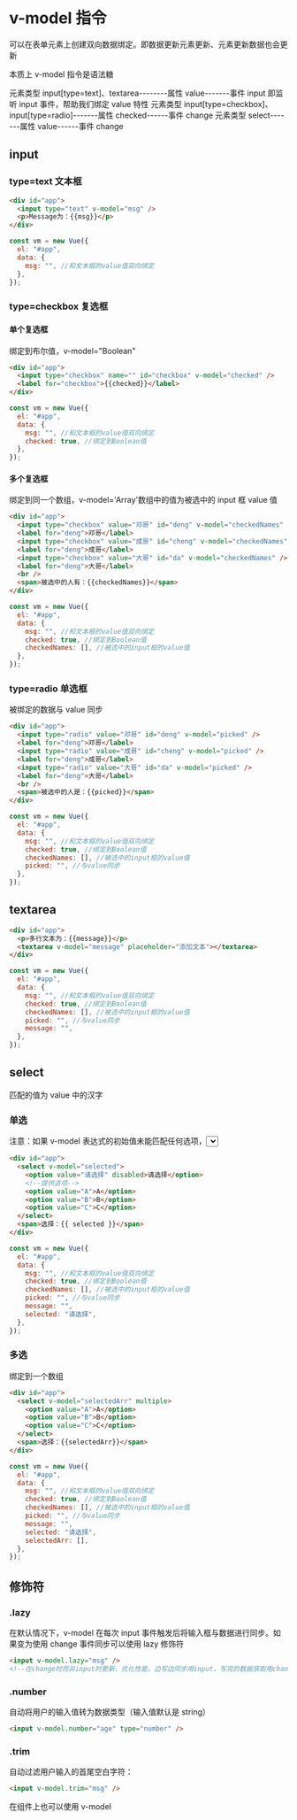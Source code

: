 # v-model 指令

可以在表单元素上创建双向数据绑定。即数据更新元素更新、元素更新数据也会更新

本质上 v-model 指令是语法糖

元素类型 input[type=text]、textarea--------属性 value-------事件 input
即监听 input 事件，帮助我们绑定 value 特性
元素类型 input[type=checkbox]、input[type=radio]-------属性 checked------事件 change
元素类型 select-------属性 value------事件 change

## input

### type=text 文本框

```html
<div id="app">
  <input type="text" v-model="msg" />
  <p>Message为：{{msg}}</p>
</div>
```

```js
const vm = new Vue({
  el: "#app",
  data: {
    msg: "", //和文本框的value值双向绑定
  },
});
```

### type=checkbox 复选框

#### 单个复选框

绑定到布尔值，v-model="Boolean"

```html
<div id="app">
  <input type="checkbox" name="" id="checkbox" v-model="checked" />
  <label for="checkbox">{{checked}}</label>
</div>
```

```js
const vm = new Vue({
  el: "#app",
  data: {
    msg: "", //和文本框的value值双向绑定
    checked: true, //绑定到Boolean值
  },
});
```

#### 多个复选框

绑定到同一个数组，v-model='Array'数组中的值为被选中的 input 框 value 值

```html
<div id="app">
  <input type="checkbox" value="邓哥" id="deng" v-model="checkedNames" />
  <label for="deng">邓哥</label>
  <input type="checkbox" value="成哥" id="cheng" v-model="checkedNames" />
  <label for="deng">成哥</label>
  <input type="checkbox" value="大哥" id="da" v-model="checkedNames" />
  <label for="deng">大哥</label>
  <br />
  <span>被选中的人有：{{checkedNames}}</span>
</div>
```

```js
const vm = new Vue({
  el: "#app",
  data: {
    msg: "", //和文本框的value值双向绑定
    checked: true, //绑定到Boolean值
    checkedNames: [], //被选中的input框的value值
  },
});
```

### type=radio 单选框

被绑定的数据与 value 同步

```html
<div id="app">
  <input type="radio" value="邓哥" id="deng" v-model="picked" />
  <label for="deng">邓哥</label>
  <input type="radio" value="成哥" id="cheng" v-model="picked" />
  <label for="deng">成哥</label>
  <input type="radio" value="大哥" id="da" v-model="picked" />
  <label for="deng">大哥</label>
  <br />
  <span>被选中的人是：{{picked}}</span>
</div>
```

```js
const vm = new Vue({
  el: "#app",
  data: {
    msg: "", //和文本框的value值双向绑定
    checked: true, //绑定到Boolean值
    checkedNames: [], //被选中的input框的value值
    picked: "", //与value同步
  },
});
```

## textarea

```html
<div id="app">
  <p>多行文本为：{{message}}</p>
  <textarea v-model="message" placeholder="添加文本"></textarea>
</div>
```

```js
const vm = new Vue({
  el: "#app",
  data: {
    msg: "", //和文本框的value值双向绑定
    checked: true, //绑定到Boolean值
    checkedNames: [], //被选中的input框的value值
    picked: "", //与value同步
    message: "",
  },
});
```

## select

匹配的值为 value 中的汉字

### 单选

注意：如果 v-model 表达式的初始值未能匹配任何选项，<select> 元素将被渲染为“未选中”状态。在 iOS 中，这会使用户无法选择第一个选项。因为这样的情况下，iOS 不会触发 change 事件。因此，可以提供一个值为空的禁用选项：

```html
<div id="app">
  <select v-model="selected">
    <option value="请选择" disabled>请选择</option>
    <!--提供该项-->
    <option value="A">A</option>
    <option value="B">B</option>
    <option value="C">C</option>
  </select>
  <span>选择：{{ selected }}</span>
</div>
```

```js
const vm = new Vue({
  el: "#app",
  data: {
    msg: "", //和文本框的value值双向绑定
    checked: true, //绑定到Boolean值
    checkedNames: [], //被选中的input框的value值
    picked: "", //与value同步
    message: "",
    selected: "请选择",
  },
});
```

### 多选

绑定到一个数组

```html
<div id="app">
  <select v-model="selectedArr" multiple>
    <option value="A">A</option>
    <option value="B">B</option>
    <option value="C">C</option>
  </select>
  <span>选择：{{selectedArr}}</span>
</div>
```

```js
const vm = new Vue({
  el: "#app",
  data: {
    msg: "", //和文本框的value值双向绑定
    checked: true, //绑定到Boolean值
    checkedNames: [], //被选中的input框的value值
    picked: "", //与value同步
    message: "",
    selected: "请选择",
    selectedArr: [],
  },
});
```

## 修饰符

### .lazy

在默认情况下，v-model 在每次 input 事件触发后将输入框与数据进行同步。如果变为使用 change 事件同步可以使用 lazy 修饰符

```html
<input v-model.lazy="msg" />
<!--在change时而非input时更新，优化性能，边写边同步用input，写完的数据获取用change-->
```

### .number

自动将用户的输入值转为数据类型（输入值默认是 string）

```html
<input v-model.number="age" type="number" />
```

### .trim

自动过滤用户输入的首尾空白字符：

```html
<input v-model.trim="msg" />
```

在组件上也可以使用 v-model
